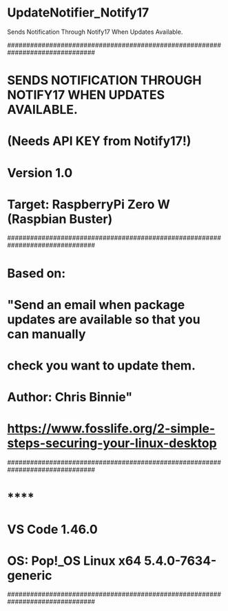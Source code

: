 # UpdateNotifier_Notify17
Sends Notification Through Notify17 When Updates Available. 

###############################################################################
# SENDS NOTIFICATION THROUGH NOTIFY17 WHEN UPDATES AVAILABLE.                 #
# (Needs API KEY from Notify17!)                                              #
# Version 1.0                                                                 #
# Target: RaspberryPi Zero W (Raspbian Buster)                                #
###############################################################################
# ****Based on:****                                                           #
# "Send an email when package updates are available so that you can manually  #
# check you want to update them.                                              #
# Author: Chris Binnie"                                                       #
# https://www.fosslife.org/2-simple-steps-securing-your-linux-desktop         #
###############################################################################
# ****                                                                        #
# VS Code 1.46.0                                                              #
# OS: Pop!_OS Linux x64 5.4.0-7634-generic                                    #
###############################################################################

